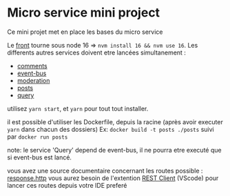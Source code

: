 # Micro service mini project

Ce mini projet met en place les bases du micro service

Le [front](./client/) tourne sous node 16 => `nvm install 16 && nvm use 16`.
Les differents autres services doivent etre lancées simultanement :

- [comments](./comments/)
- [event-bus](./event-bus/)
- [moderation](./moderation/)
- [posts](./posts/)
- [query](./query/)

utilisez `yarn start`, et `yarn` pour tout tout installer.

il est possible d'utiliser les Dockerfile, depuis la racine (après avoir executer `yarn` dans chacun des dossiers)
Ex: `docker build -t posts ./posts`  suivi par `docker run posts`

note: le service 'Query' depend de event-bus, il ne pourra etre executé que si event-bus est lancé.

vous avez une source documentaire concernant les routes possible : [response.http](./response.http)
vous aurez besoin de l'extention [REST Client](https://marketplace.visualstudio.com/items?itemName=humao.rest-client) (VScode) pour lancer ces routes depuis votre IDE preferé